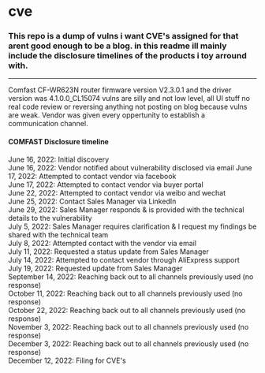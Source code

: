 # cve

### This repo is a dump of vulns i want CVE's assigned for that arent good enough to be a blog. in this readme ill mainly include the disclosure timelines of the products i toy arround with.       

-----

Comfast CF-WR623N router firmware version V2.3.0.1 and the driver version was 4.1.0.0_CL15074 vulns are silly and not low level, all UI stuff no real code review or reversing anything not posting on blog because vulns are weak. Vendor was given every oppertunity to establish a communication channel.        

#### COMFAST Disclosure timeline        
June 16, 2022: Initial discovery         
June 16, 2022: Vendor notified about vulnerability disclosed via email
June 17, 2022: Attempted to contact vendor via facebook        
June 17, 2022: Attempted to contact vendor via buyer portal      
June 22, 2022: Attempted to contact vendor via weibo and wechat      
June 25, 2022: Contact Sales Manager via LinkedIn     
June 29, 2022: Sales Manager responds & is provided with the technical details to the vulnerability       
July 5, 2022: Sales Manager requires clarification & I request my findings be shared with the technical team      
July 8, 2022: Attempted contact with the vendor via email      
July 11, 2022: Requested a status update from Sales Manager      
July 14, 2022: Attempted to contact vendor through AliExpress support       
July 19, 2022: Requested update from Sales Manager         
September 14, 2022: Reaching back out to all channels previously used (no response)              
October 11, 2022: Reaching back out to all channels previously used (no response)            
October 22, 2022: Reaching back out to all channels previously used (no response)            
November 3, 2022: Reaching back out to all channels previously used (no response)            
December 3, 2022: Reaching back out to all channels previously used (no response)            
December 12, 2022: Filing for CVE's 
